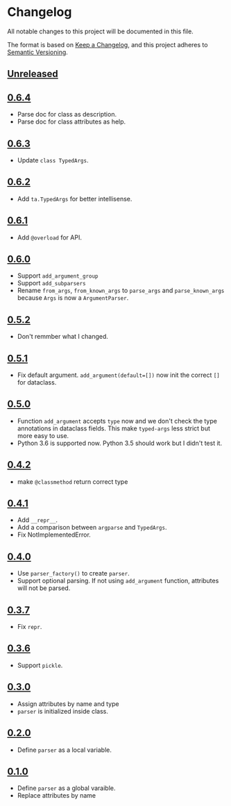 # Changelog

All notable changes to this project will be documented in this file.

The format is based on [Keep a Changelog](https://keepachangelog.com/en/1.0.0/),
and this project adheres to [Semantic Versioning](https://semver.org/spec/v2.0.0.html).

## [Unreleased]

## [0.6.4]

- Parse doc for class as description.
- Parse doc for class attributes as help.

## [0.6.3]

- Update `class TypedArgs`.

## [0.6.2]

- Add `ta.TypedArgs` for better intellisense.

## [0.6.1]

- Add `@overload` for API.

## [0.6.0]

- Support `add_argument_group`
- Support `add_subparsers`
- Rename `from_args`, `from_known_args` to `parse_args` and `parse_known_args` because `Args` is now a `ArgumentParser`.

## [0.5.2]

- Don't remmber what I changed.


## [0.5.1]

- Fix default argument. `add_argument(default=[])` now init the correct `[]` for dataclass.

## [0.5.0]

- Function `add_argument` accepts `type` now and we don't check the type annotations in dataclass fields. This make `typed-args` less strict but more easy to use.
- Python 3.6 is supported now. Python 3.5 should work but I didn't test it.

## [0.4.2]

- make `@classmethod` return correct type

## [0.4.1]

- Add `__repr__`.
- Add a comparison between `argparse` and `TypedArgs`.
- Fix NotImplementedError.

## [0.4.0]

- Use `parser_factory()` to create `parser`.
- Support optional parsing. If not using `add_argument` function, attributes will not be parsed.

## [0.3.7]

- Fix `repr`.

## [0.3.6]

- Support `pickle`.

## [0.3.0]

- Assign attributes by name and type
- `parser` is initialized inside class.

## [0.2.0]

- Define `parser` as a local variable.

## [0.1.0]

- Define `parser` as a global varaible.
- Replace attributes by name

[unreleased]: https://github.com/SunDoge/typed-args
[0.6.4]: https://github.com/SunDoge/typed-args/tree/v0.6.4
[0.6.3]: https://github.com/SunDoge/typed-args/tree/v0.6.3
[0.6.2]: https://github.com/SunDoge/typed-args/tree/v0.6.2
[0.6.1]: https://github.com/SunDoge/typed-args/tree/v0.6.1
[0.6.0]: https://github.com/SunDoge/typed-args/tree/v0.6.0
[0.5.2]: https://github.com/SunDoge/typed-args/tree/v0.5.2
[0.5.1]: https://github.com/SunDoge/typed-args/tree/v0.5.1
[0.5.0]: https://github.com/SunDoge/typed-args/tree/v0.5.0
[0.4.2]: https://github.com/SunDoge/typed-args/tree/v0.4.2
[0.4.1]: https://github.com/SunDoge/typed-args/tree/v0.4.1
[0.4.0]: https://github.com/SunDoge/typed-args/tree/v0.4.0
[0.3.7]: https://github.com/SunDoge/typed-args/tree/v0.3.7
[0.3.6]: https://github.com/SunDoge/typed-args/tree/v0.3.6
[0.3.0]: https://github.com/SunDoge/typed-args/tree/v0.3
[0.2.0]: https://github.com/SunDoge/typed-args/tree/v0.2
[0.1.0]: https://github.com/SunDoge/typed-args/tree/v0.1
